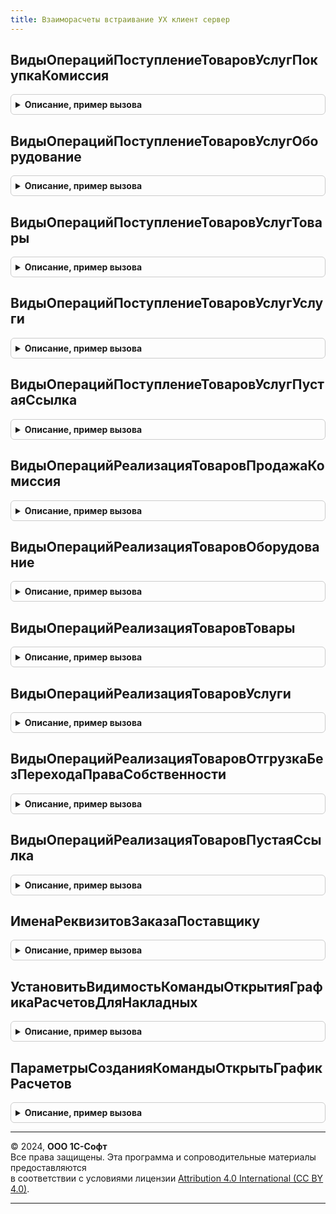 ```yaml
---
title: Взаиморасчеты встраивание УХ клиент сервер
---
```



## ВидыОперацийПоступлениеТоваровУслугПокупкаКомиссия
<details style="margin: 1em 0; padding: 0.5em; border: 1px solid #ccc; border-radius: 6px;">

<summary style="font-weight: bold; cursor: pointer;">Описание, пример вызова</summary>

```bsl

Функция ВидыОперацийПоступлениеТоваровУслугПокупкаКомиссия() Экспорт
```

Пример вызова
```bsl
Результат = ВзаиморасчетыВстраиваниеУХКлиентСервер.ВидыОперацийПоступлениеТоваровУслугПокупкаКомиссия() 
```
</details>

## ВидыОперацийПоступлениеТоваровУслугОборудование
<details style="margin: 1em 0; padding: 0.5em; border: 1px solid #ccc; border-radius: 6px;">

<summary style="font-weight: bold; cursor: pointer;">Описание, пример вызова</summary>

```bsl

Функция ВидыОперацийПоступлениеТоваровУслугОборудование() Экспорт
```

Пример вызова
```bsl
Результат = ВзаиморасчетыВстраиваниеУХКлиентСервер.ВидыОперацийПоступлениеТоваровУслугОборудование() 
```
</details>

## ВидыОперацийПоступлениеТоваровУслугТовары
<details style="margin: 1em 0; padding: 0.5em; border: 1px solid #ccc; border-radius: 6px;">

<summary style="font-weight: bold; cursor: pointer;">Описание, пример вызова</summary>

```bsl

Функция ВидыОперацийПоступлениеТоваровУслугТовары() Экспорт
```

Пример вызова
```bsl
Результат = ВзаиморасчетыВстраиваниеУХКлиентСервер.ВидыОперацийПоступлениеТоваровУслугТовары() 
```
</details>

## ВидыОперацийПоступлениеТоваровУслугУслуги
<details style="margin: 1em 0; padding: 0.5em; border: 1px solid #ccc; border-radius: 6px;">

<summary style="font-weight: bold; cursor: pointer;">Описание, пример вызова</summary>

```bsl

Функция ВидыОперацийПоступлениеТоваровУслугУслуги() Экспорт
```

Пример вызова
```bsl
Результат = ВзаиморасчетыВстраиваниеУХКлиентСервер.ВидыОперацийПоступлениеТоваровУслугУслуги() 
```
</details>

## ВидыОперацийПоступлениеТоваровУслугПустаяСсылка
<details style="margin: 1em 0; padding: 0.5em; border: 1px solid #ccc; border-radius: 6px;">

<summary style="font-weight: bold; cursor: pointer;">Описание, пример вызова</summary>

```bsl

Функция ВидыОперацийПоступлениеТоваровУслугПустаяСсылка() Экспорт
```

Пример вызова
```bsl
Результат = ВзаиморасчетыВстраиваниеУХКлиентСервер.ВидыОперацийПоступлениеТоваровУслугПустаяСсылка() 
```
</details>

## ВидыОперацийРеализацияТоваровПродажаКомиссия
<details style="margin: 1em 0; padding: 0.5em; border: 1px solid #ccc; border-radius: 6px;">

<summary style="font-weight: bold; cursor: pointer;">Описание, пример вызова</summary>

```bsl

Функция ВидыОперацийРеализацияТоваровПродажаКомиссия() Экспорт
```

Пример вызова
```bsl
Результат = ВзаиморасчетыВстраиваниеУХКлиентСервер.ВидыОперацийРеализацияТоваровПродажаКомиссия() 
```
</details>

## ВидыОперацийРеализацияТоваровОборудование
<details style="margin: 1em 0; padding: 0.5em; border: 1px solid #ccc; border-radius: 6px;">

<summary style="font-weight: bold; cursor: pointer;">Описание, пример вызова</summary>

```bsl

Функция ВидыОперацийРеализацияТоваровОборудование() Экспорт
```

Пример вызова
```bsl
Результат = ВзаиморасчетыВстраиваниеУХКлиентСервер.ВидыОперацийРеализацияТоваровОборудование() 
```
</details>

## ВидыОперацийРеализацияТоваровТовары
<details style="margin: 1em 0; padding: 0.5em; border: 1px solid #ccc; border-radius: 6px;">

<summary style="font-weight: bold; cursor: pointer;">Описание, пример вызова</summary>

```bsl

Функция ВидыОперацийРеализацияТоваровТовары() Экспорт
```

Пример вызова
```bsl
Результат = ВзаиморасчетыВстраиваниеУХКлиентСервер.ВидыОперацийРеализацияТоваровТовары() 
```
</details>

## ВидыОперацийРеализацияТоваровУслуги
<details style="margin: 1em 0; padding: 0.5em; border: 1px solid #ccc; border-radius: 6px;">

<summary style="font-weight: bold; cursor: pointer;">Описание, пример вызова</summary>

```bsl

Функция ВидыОперацийРеализацияТоваровУслуги() Экспорт
```

Пример вызова
```bsl
Результат = ВзаиморасчетыВстраиваниеУХКлиентСервер.ВидыОперацийРеализацияТоваровУслуги() 
```
</details>

## ВидыОперацийРеализацияТоваровОтгрузкаБезПереходаПраваСобственности
<details style="margin: 1em 0; padding: 0.5em; border: 1px solid #ccc; border-radius: 6px;">

<summary style="font-weight: bold; cursor: pointer;">Описание, пример вызова</summary>

```bsl

Функция ВидыОперацийРеализацияТоваровОтгрузкаБезПереходаПраваСобственности() Экспорт
```

Пример вызова
```bsl
Результат = ВзаиморасчетыВстраиваниеУХКлиентСервер.ВидыОперацийРеализацияТоваровОтгрузкаБезПереходаПраваСобственности() 
```
</details>

## ВидыОперацийРеализацияТоваровПустаяСсылка
<details style="margin: 1em 0; padding: 0.5em; border: 1px solid #ccc; border-radius: 6px;">

<summary style="font-weight: bold; cursor: pointer;">Описание, пример вызова</summary>

```bsl

Функция ВидыОперацийРеализацияТоваровПустаяСсылка() Экспорт
```

Пример вызова
```bsl
Результат = ВзаиморасчетыВстраиваниеУХКлиентСервер.ВидыОперацийРеализацияТоваровПустаяСсылка() 
```
</details>

## ИменаРеквизитовЗаказаПоставщику
<details style="margin: 1em 0; padding: 0.5em; border: 1px solid #ccc; border-radius: 6px;">

<summary style="font-weight: bold; cursor: pointer;">Описание, пример вызова</summary>

```bsl

Функция ИменаРеквизитовЗаказаПоставщику() Экспорт
```

Пример вызова
```bsl
Результат = ВзаиморасчетыВстраиваниеУХКлиентСервер.ИменаРеквизитовЗаказаПоставщику() 
```
</details>

## УстановитьВидимостьКомандыОткрытияГрафикаРасчетовДляНакладных
<details style="margin: 1em 0; padding: 0.5em; border: 1px solid #ccc; border-radius: 6px;">

<summary style="font-weight: bold; cursor: pointer;">Описание, пример вызова</summary>

```bsl

Процедура УстановитьВидимостьКомандыОткрытияГрафикаРасчетовДляНакладных(Форма) Экспорт
```

Пример вызова
```bsl
ВзаиморасчетыВстраиваниеУХКлиентСервер.УстановитьВидимостьКомандыОткрытияГрафикаРасчетовДляНакладных(Форма) 
```
</details>

## ПараметрыСозданияКомандыОткрытьГрафикРасчетов
<details style="margin: 1em 0; padding: 0.5em; border: 1px solid #ccc; border-radius: 6px;">

<summary style="font-weight: bold; cursor: pointer;">Описание, пример вызова</summary>

```bsl

Функция ПараметрыСозданияКомандыОткрытьГрафикРасчетов() Экспорт
```

Пример вызова
```bsl
Результат = ВзаиморасчетыВстраиваниеУХКлиентСервер.ПараметрыСозданияКомандыОткрытьГрафикРасчетов() 
```
</details>

---

© 2024, **ООО 1С-Софт**  
Все права защищены. Эта программа и сопроводительные материалы предоставляются  
в соответствии с условиями лицензии [Attribution 4.0 International (CC BY 4.0)](https://creativecommons.org/licenses/by/4.0/legalcode).

---
